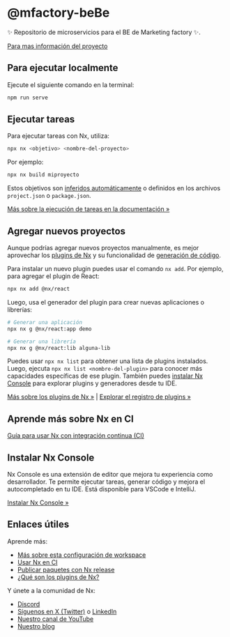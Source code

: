 # @mfactory-beBe

✨ Repositorio de microservicios para el BE de Marketing factory ✨.

[Para mas información del proyecto](https://drive.google.com/drive/folders/1mg1IwDLbFx08-_CvaQtXMxfanDPqbXs4?usp=sharing)

## Para ejecutar localmente

Ejecute el siguiente comando en la terminal:

```sh
npm run serve
```

## Ejecutar tareas

Para ejecutar tareas con Nx, utiliza:

```sh
npx nx <objetivo> <nombre-del-proyecto>
```

Por ejemplo:

```sh
npx nx build miproyecto
```

Estos objetivos son [inferidos automáticamente](https://nx.dev/concepts/inferred-tasks?utm_source=nx_project&utm_medium=readme&utm_campaign=nx_projects) o definidos en los archivos `project.json` o `package.json`.

[Más sobre la ejecución de tareas en la documentación »](https://nx.dev/features/run-tasks?utm_source=nx_project&utm_medium=readme&utm_campaign=nx_projects)

## Agregar nuevos proyectos

Aunque podrías agregar nuevos proyectos manualmente, es mejor aprovechar los [plugins de Nx](https://nx.dev/concepts/nx-plugins?utm_source=nx_project&utm_medium=readme&utm_campaign=nx_projects) y su funcionalidad de [generación de código](https://nx.dev/features/generate-code?utm_source=nx_project&utm_medium=readme&utm_campaign=nx_projects).

Para instalar un nuevo plugin puedes usar el comando `nx add`. Por ejemplo, para agregar el plugin de React:

```sh
npx nx add @nx/react
```

Luego, usa el generador del plugin para crear nuevas aplicaciones o librerías:

```sh
# Generar una aplicación
npx nx g @nx/react:app demo

# Generar una librería
npx nx g @nx/react:lib alguna-lib
```

Puedes usar `npx nx list` para obtener una lista de plugins instalados. Luego, ejecuta `npx nx list <nombre-del-plugin>` para conocer más capacidades específicas de ese plugin. También puedes [instalar Nx Console](https://nx.dev/getting-started/editor-setup?utm_source=nx_project&utm_medium=readme&utm_campaign=nx_projects) para explorar plugins y generadores desde tu IDE.

[Más sobre los plugins de Nx »](https://nx.dev/concepts/nx-plugins?utm_source=nx_project&utm_medium=readme&utm_campaign=nx_projects) | [Explorar el registro de plugins »](https://nx.dev/plugin-registry?utm_source=nx_project&utm_medium=readme&utm_campaign=nx_projects)

## Aprende más sobre Nx en CI

[Guía para usar Nx con integración continua (CI)](https://nx.dev/ci/intro/ci-with-nx#ready-get-started-with-your-provider?utm_source=nx_project&utm_medium=readme&utm_campaign=nx_projects)

## Instalar Nx Console

Nx Console es una extensión de editor que mejora tu experiencia como desarrollador. Te permite ejecutar tareas, generar código y mejora el autocompletado en tu IDE. Está disponible para VSCode e IntelliJ.

[Instalar Nx Console »](https://nx.dev/getting-started/editor-setup?utm_source=nx_project&utm_medium=readme&utm_campaign=nx_projects)

## Enlaces útiles

Aprende más:

- [Más sobre esta configuración de workspace](https://nx.dev/getting-started/intro#learn-nx?utm_source=nx_project&utm_medium=readme&utm_campaign=nx_projects)
- [Usar Nx en CI](https://nx.dev/ci/intro/ci-with-nx?utm_source=nx_project&utm_medium=readme&utm_campaign=nx_projects)
- [Publicar paquetes con Nx release](https://nx.dev/features/manage-releases?utm_source=nx_project&utm_medium=readme&utm_campaign=nx_projects)
- [¿Qué son los plugins de Nx?](https://nx.dev/concepts/nx-plugins?utm_source=nx_project&utm_medium=readme&utm_campaign=nx_projects)

Y únete a la comunidad de Nx:

- [Discord](https://go.nx.dev/community)
- [Síguenos en X (Twitter)](https://twitter.com/nxdevtools) o [LinkedIn](https://www.linkedin.com/company/nrwl)
- [Nuestro canal de YouTube](https://www.youtube.com/@nxdevtools)
- [Nuestro blog](https://nx.dev/blog?utm_source=nx_project&utm_medium=readme&utm_campaign=nx_projects)